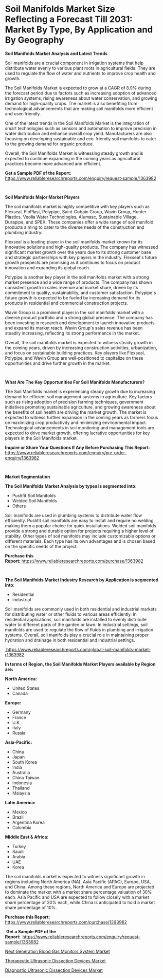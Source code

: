<p><h1>Soil Manifolds Market Size Reflecting a Forecast Till 2031: Market By Type, By Application and By Geography</h1></p><p><strong>Soil Manifolds Market Analysis and Latest Trends</strong></p>
<p><p>Soil manifolds are a crucial component in irrigation systems that help distribute water evenly to various plant roots in agricultural fields. They are used to regulate the flow of water and nutrients to improve crop health and growth.</p><p>The Soil Manifolds Market is expected to grow at a CAGR of 8.9% during the forecast period due to factors such as increasing adoption of advanced irrigation systems, rising awareness about water conservation, and growing demand for high-quality crops. The market is also benefiting from technological advancements that are making soil manifolds more efficient and user-friendly.</p><p>One of the latest trends in the Soil Manifolds Market is the integration of smart technologies such as sensors and automation to improve precision in water distribution and enhance overall crop yield. Manufacturers are also focusing on developing sustainable and eco-friendly soil manifolds to cater to the growing demand for organic produce.</p><p>Overall, the Soil Manifolds Market is witnessing steady growth and is expected to continue expanding in the coming years as agricultural practices become more advanced and efficient.</p></p>
<p><strong>Get a Sample PDF of the Report:&nbsp;</strong> <a href="https://www.reliableresearchreports.com/enquiry/request-sample/1363982">https://www.reliableresearchreports.com/enquiry/request-sample/1363982</a></p>
<p>&nbsp;</p>
<p><strong>Soil Manifolds Major Market Players</strong></p>
<p><p>The soil manifolds market is highly competitive with key players such as Flexseal, FloPlast, Polypipe, Saint-Gobain Group, Wavin Group, Hunter Plastics, Veolia Water Technologies, Alumasc, Sustainable Village, Durapipe, and SPEX. These companies offer a wide range of soil manifold products aiming to cater to the diverse needs of the construction and plumbing industry.</p><p>Flexseal is a leading player in the soil manifolds market known for its innovative solutions and high-quality products. The company has witnessed significant market growth over the years due to its strong customer base and strategic partnerships with key players in the industry. Flexseal's future growth prospects are promising as it continues to focus on product innovation and expanding its global reach.</p><p>Polypipe is another key player in the soil manifolds market with a strong market presence and a wide range of products. The company has shown consistent growth in sales revenue and market share, driven by its commitment to quality, sustainability, and customer satisfaction. Polypipe's future growth is expected to be fueled by increasing demand for its products in residential and commercial construction projects.</p><p>Wavin Group is a prominent player in the soil manifolds market with a diverse product portfolio and a strong global presence. The company has been investing in research and development to launch innovative products and expand its market reach. Wavin Group's sales revenue has been steadily increasing, reflecting its strong performance in the market.</p><p>Overall, the soil manifolds market is expected to witness steady growth in the coming years, driven by increasing construction activities, urbanization, and focus on sustainable building practices. Key players like Flexseal, Polypipe, and Wavin Group are well-positioned to capitalize on these opportunities and drive further growth in the market.</p></p>
<p>&nbsp;</p>
<p><strong>What Are The Key Opportunities For Soil Manifolds Manufacturers?</strong></p>
<p><p>The Soil Manifolds market is experiencing steady growth due to increasing demand for efficient soil management systems in agriculture. Key factors such as rising adoption of precision farming techniques, government initiatives promoting sustainable agriculture, and growing awareness about the benefits of soil health are driving the market growth. The market is expected to witness further expansion in the coming years as farmers focus on maximizing crop productivity and minimizing environmental impact. Technological advancements in soil monitoring and management tools are expected to drive market growth, offering lucrative opportunities for key players in the Soil Manifolds market.</p></p>
<p><strong>Inquire or Share Your Questions If Any Before Purchasing This Report:</strong> <a href="https://www.reliableresearchreports.com/enquiry/pre-order-enquiry/1363982">https://www.reliableresearchreports.com/enquiry/pre-order-enquiry/1363982</a></p>
<p>&nbsp;</p>
<p><strong>Market Segmentation</strong></p>
<p><strong>The Soil Manifolds Market Analysis by types is segmented into:</strong></p>
<p><ul><li>Pushfit Soil Manifolds</li><li>Welded Soil Manifolds</li><li>Others</li></ul></p>
<p><p>Soil manifolds are used in plumbing systems to distribute water flow efficiently. Pushfit soil manifolds are easy to install and require no welding, making them a popular choice for quick installations. Welded soil manifolds provide a strong and durable option for projects requiring a higher level of stability. Other types of soil manifolds may include customizable options or different materials. Each type has its own advantages and is chosen based on the specific needs of the project.</p></p>
<p><strong>Purchase this Report:&nbsp;</strong><a href="https://www.reliableresearchreports.com/purchase/1363982">https://www.reliableresearchreports.com/purchase/1363982</a></p>
<p>&nbsp;</p>
<p><strong>The Soil Manifolds Market Industry Research by Application is segmented into:</strong></p>
<p><ul><li>Residential</li><li>Industrial</li></ul></p>
<p><p>Soil manifolds are commonly used in both residential and industrial markets for distributing water or other fluids to various areas efficiently. In residential applications, soil manifolds are installed to evenly distribute water to different parts of the garden or lawn. In industrial settings, soil manifolds are used to regulate the flow of fluids in plumbing and irrigation systems. Overall, soil manifolds play a crucial role in maintaining proper hydration and drainage in both residential and industrial settings.</p></p>
<p><a href="https://www.reliableresearchreports.com/global-soil-manifolds-market-r1363982">&nbsp;https://www.reliableresearchreports.com/global-soil-manifolds-market-r1363982</a></p>
<p><strong>In terms of Region, the Soil Manifolds Market Players available by Region are:</strong></p>
<p>
    <p> <strong> North America: </strong>
        <ul>
            <li>United States</li>
            <li>Canada</li>
        </ul>
        </p> 
    <p> <strong> Europe: </strong>
        <ul>
            <li>Germany</li>
            <li>France</li>
            <li>U.K.</li>
            <li>Italy</li>
            <li>Russia</li>
        </ul>
        </p> 
    <p> <strong> Asia-Pacific: </strong>
        <ul>
            <li>China</li>
            <li>Japan</li>
            <li>South Korea</li>
            <li>India</li>
            <li>Australia</li>
            <li>China Taiwan</li>
            <li>Indonesia</li>
            <li>Thailand</li>
            <li>Malaysia</li>
        </ul>
        </p> 
    <p> <strong> Latin America: </strong>
        <ul>
            <li>Mexico</li>
            <li>Brazil</li>
            <li>Argentina Korea</li>
            <li>Colombia</li>
        </ul>
        </p> 
    <p> <strong> Middle East & Africa: </strong>
        <ul>
            <li>Turkey</li>
            <li>Saudi</li>
            <li>Arabia</li>
            <li>UAE</li>
            <li>Korea</li>
        </ul>
    </p>
    </p>
<p><p>The soil manifolds market is expected to witness significant growth in regions including North America (NA), Asia Pacific (APAC), Europe, USA, and China. Among these regions, North America and Europe are projected to dominate the market with a market share percentage valuation of 30% each. Asia Pacific and USA are expected to follow closely with a market share percentage of 20% each, while China is anticipated to hold a market share percentage of 10%.</p></p>
<p><strong>Purchase this Report: </strong><a href="https://www.reliableresearchreports.com/purchase/1363982">https://www.reliableresearchreports.com/purchase/1363982</a></p>
<p>&nbsp;<strong>Get a Sample PDF of the Report:&nbsp;&nbsp;</strong><a href="https://www.reliableresearchreports.com/enquiry/request-sample/1363982">https://www.reliableresearchreports.com/enquiry/request-sample/1363982</a></p>
<p><strong></strong></p>
<p><p><a href="https://shimmer-gardenia-37a.notion.site/Next-Generation-Blood-Gas-Monitors-System-Market-Outlook-Industry-Overview-and-Forecast-2024-to-20-c0394a39898740c997cdaea0252825b1">Next Generation Blood Gas Monitors System Market</a></p><p><a href="https://meowing-lemming-dd3.notion.site/Therapeutic-Ultrasonic-Dissection-Devices-Market-Outlook-Industry-Overview-and-Forecast-2024-to-20-6140f62760454c2db3966d097e74bb1d">Therapeutic Ultrasonic Dissection Devices Market</a></p><p><a href="https://cute-banjo-8ca.notion.site/Diagnostic-Ultrasonic-Dissection-Devices-Market-Trends-and-Market-Analysis-forecasted-for-period-202-b74942e515cf4beb8a8233cff3bcabcf">Diagnostic Ultrasonic Dissection Devices Market</a></p></p>